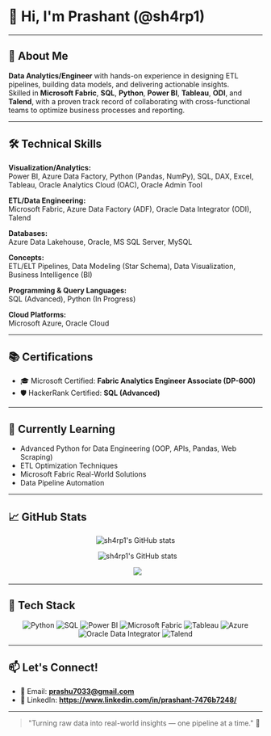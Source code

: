 # 👋 Hi, I'm Prashant (@sh4rp1)

---

## 🚀 About Me
**Data Analytics/Engineer** with hands-on experience in designing ETL pipelines, building data models, and delivering actionable insights.  
Skilled in **Microsoft Fabric**, **SQL**, **Python**, **Power BI**, **Tableau**, **ODI**, and **Talend**, with a proven track record of collaborating with cross-functional teams to optimize business processes and reporting.

---

## 🛠️ Technical Skills

**Visualization/Analytics:**  
Power BI, Azure Data Factory, Python (Pandas, NumPy), SQL, DAX, Excel, Tableau, Oracle Analytics Cloud (OAC), Oracle Admin Tool

**ETL/Data Engineering:**  
Microsoft Fabric, Azure Data Factory (ADF), Oracle Data Integrator (ODI), Talend

**Databases:**  
Azure Data Lakehouse, Oracle, MS SQL Server, MySQL

**Concepts:**  
ETL/ELT Pipelines, Data Modeling (Star Schema), Data Visualization, Business Intelligence (BI)

**Programming & Query Languages:**  
SQL (Advanced), Python (In Progress)

**Cloud Platforms:**  
Microsoft Azure, Oracle Cloud

---

## 📚 Certifications

- 🎓 Microsoft Certified: **Fabric Analytics Engineer Associate (DP-600)**
- 🛡️ HackerRank Certified: **SQL (Advanced)**

---

## 🌱 Currently Learning

- Advanced Python for Data Engineering (OOP, APIs, Pandas, Web Scraping)
- ETL Optimization Techniques
- Microsoft Fabric Real-World Solutions
- Data Pipeline Automation

---

## 📈 GitHub Stats
<p align="center">
  <img src="https://github-readme-stats.vercel.app/api?username=sh4rp1&show_icons=true&theme=tokyonight" alt="sh4rp1's GitHub stats" />
</p>

<p align="center">   <img src="https://github-readme-stats.vercel.app/api?username=sh4rp1&show_icons=true&theme=tokyonight" alt="sh4rp1's GitHub stats" /> </p> <p align="center">   <img src="https://github-readme-stats.vercel.app/api/top-langs/?username=sh4rp1&layout=compact&theme=tokyonight" /> </p>

---

## 🧰 Tech Stack

<p align="center">
  <img src="https://img.shields.io/badge/Python-3776AB?style=flat&logo=python&logoColor=white" alt="Python"/>
  <img src="https://img.shields.io/badge/SQL-4479A1?style=flat&logo=postgresql&logoColor=white" alt="SQL"/>
  <img src="https://img.shields.io/badge/Power%20BI-F2C811?style=flat&logo=powerbi&logoColor=black" alt="Power BI"/>
  <img src="https://img.shields.io/badge/Microsoft%20Fabric-0078D4?style=flat&logo=microsoft&logoColor=white" alt="Microsoft Fabric"/>
  <img src="https://img.shields.io/badge/Tableau-E97627?style=flat&logo=tableau&logoColor=white" alt="Tableau"/>
  <img src="https://img.shields.io/badge/Azure-0078D4?style=flat&logo=microsoftazure&logoColor=white" alt="Azure"/>
  <img src="https://img.shields.io/badge/ODI-FF6600?style=flat&logo=oracle&logoColor=white" alt="Oracle Data Integrator"/>
  <img src="https://img.shields.io/badge/Talend-20B2AA?style=flat&logoColor=white" alt="Talend"/>
</p>

---

## 📫 Let's Connect!

- 📧 Email: **prashu7033@gmail.com**
- 💼 LinkedIn: **https://www.linkedin.com/in/prashant-7476b7248/**

---

> "Turning raw data into real-world insights — one pipeline at a time." 🚀
